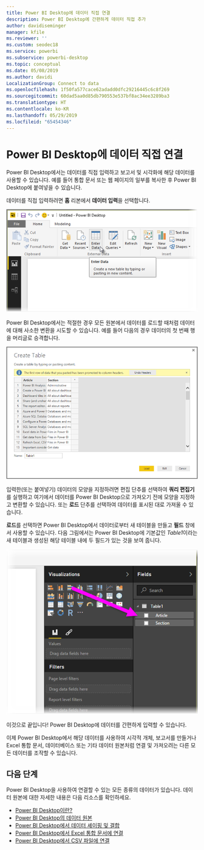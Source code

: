 ```yaml
---
title: Power BI Desktop에 데이터 직접 연결
description: Power BI Desktop에 간편하게 데이터 직접 추가
author: davidiseminger
manager: kfile
ms.reviewer: ''
ms.custom: seodec18
ms.service: powerbi
ms.subservice: powerbi-desktop
ms.topic: conceptual
ms.date: 05/08/2019
ms.author: davidi
LocalizationGroup: Connect to data
ms.openlocfilehash: 1f50fa577cace62adadd0dfc29216445c6c8f269
ms.sourcegitcommit: 60dad5aa0d85db790553e537bf8ac34ee3289ba3
ms.translationtype: HT
ms.contentlocale: ko-KR
ms.lasthandoff: 05/29/2019
ms.locfileid: "65454346"
---
```

# <a name="enter-data-directly-into-power-bi-desktop"></a>Power BI Desktop에 데이터 직접 연결
Power BI Desktop에서는 데이터를 직접 입력하고 보고서 및 시각화에 해당 데이터를 사용할 수 있습니다. 예를 들어 통합 문서 또는 웹 페이지의 일부를 복사한 후 Power BI Desktop에 붙여넣을 수 있습니다.

데이터를 직접 입력하려면 **홈** 리본에서 **데이터 입력**을 선택합니다.

![](media/desktop-enter-data-directly-into-desktop/enter-data-directly_1.png)

Power BI Desktop에서는 적절한 경우 모든 원본에서 데이터를 로드할 때처럼 데이터에 대해 사소한 변환을 시도할 수 있습니다. 예를 들어 다음의 경우 데이터의 첫 번째 행을 머리글로 승격합니다.

![](media/desktop-enter-data-directly-into-desktop/enter-data-directly_2.png)

입력한(또는 붙여넣기) 데이터의 모양을 지정하려면 편집 단추를 선택하여 **쿼리 편집기**를 실행하고 여기에서 데이터를 Power BI Desktop으로 가져오기 전에 모양을 지정하고 변환할 수 있습니다. 또는 **로드** 단추를 선택하여 데이터를 표시된 대로 가져올 수 있습니다.

**로드**를 선택하면 Power BI Desktop에서 데이터로부터 새 테이블을 만들고 **필드** 창에서 사용할 수 있습니다. 다음 그림에서는 Power BI Desktop에 기본값인 *Table1*이라는 새 테이블과 생성된 해당 테이블 내에 두 필드가 있는 것을 보여 줍니다.

![](media/desktop-enter-data-directly-into-desktop/enter-data-directly_3.png)

이것으로 끝입니다! Power BI Desktop에 데이터를 간편하게 입력할 수 있습니다.

이제 Power BI Desktop에서 해당 데이터를 사용하여 시각적 개체, 보고서를 만들거나 Excel 통합 문서, 데이터베이스 또는 기타 데이터 원본처럼 연결 및 가져오려는 다른 모든 데이터를 조작할 수 있습니다.

## <a name="next-steps"></a>다음 단계
Power BI Desktop을 사용하여 연결할 수 있는 모든 종류의 데이터가 있습니다. 데이터 원본에 대한 자세한 내용은 다음 리소스를 확인하세요.

* [Power BI Desktop이란?](desktop-what-is-desktop.md)
* [Power BI Desktop의 데이터 원본](desktop-data-sources.md)
* [Power BI Desktop에서 데이터 셰이핑 및 결합](desktop-shape-and-combine-data.md)
* [Power BI Desktop에서 Excel 통합 문서에 연결](desktop-connect-excel.md)   
* [Power BI Desktop에서 CSV 파일에 연결](desktop-connect-csv.md)   

